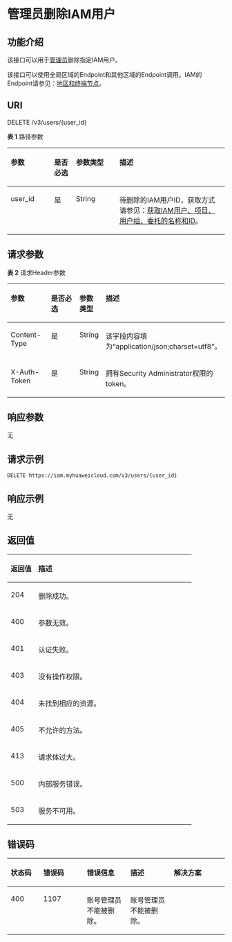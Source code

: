 # 管理员删除IAM用户<a name="zh-cn_topic_0057845630"></a>

## 功能介绍<a name="zh-cn_topic_0221482480_section134281915113213"></a>

该接口可以用于[管理员](https://support.huaweicloud.com/usermanual-iam/zh-cn_topic_0079496985.html)删除指定IAM用户。

该接口可以使用全局区域的Endpoint和其他区域的Endpoint调用。IAM的Endpoint请参见：[地区和终端节点](https://developer.huaweicloud.com/endpoint?IAM)。

## URI<a name="zh-cn_topic_0221482480_section164303153323"></a>

DELETE /v3/users/\{user\_id\}

**表 1**  路径参数

<a name="zh-cn_topic_0221482480_table1743371511326"></a>
<table><thead align="left"><tr id="zh-cn_topic_0221482480_row2043211517322"><th class="cellrowborder" valign="top" width="20%" id="mcps1.2.5.1.1"><p id="zh-cn_topic_0221482480_p84341715203215"><a name="zh-cn_topic_0221482480_p84341715203215"></a><a name="zh-cn_topic_0221482480_p84341715203215"></a>参数</p>
</th>
<th class="cellrowborder" valign="top" width="10%" id="mcps1.2.5.1.2"><p id="zh-cn_topic_0221482480_p19435615103214"><a name="zh-cn_topic_0221482480_p19435615103214"></a><a name="zh-cn_topic_0221482480_p19435615103214"></a>是否必选</p>
</th>
<th class="cellrowborder" valign="top" width="20%" id="mcps1.2.5.1.3"><p id="zh-cn_topic_0221482480_p44362156324"><a name="zh-cn_topic_0221482480_p44362156324"></a><a name="zh-cn_topic_0221482480_p44362156324"></a>参数类型</p>
</th>
<th class="cellrowborder" valign="top" width="50%" id="mcps1.2.5.1.4"><p id="zh-cn_topic_0221482480_p043691523212"><a name="zh-cn_topic_0221482480_p043691523212"></a><a name="zh-cn_topic_0221482480_p043691523212"></a>描述</p>
</th>
</tr>
</thead>
<tbody><tr id="zh-cn_topic_0221482480_row4433171553211"><td class="cellrowborder" valign="top" width="20%" headers="mcps1.2.5.1.1 "><p id="zh-cn_topic_0221482480_p0437101523210"><a name="zh-cn_topic_0221482480_p0437101523210"></a><a name="zh-cn_topic_0221482480_p0437101523210"></a>user_id</p>
</td>
<td class="cellrowborder" valign="top" width="10%" headers="mcps1.2.5.1.2 "><p id="zh-cn_topic_0221482480_p154381215123210"><a name="zh-cn_topic_0221482480_p154381215123210"></a><a name="zh-cn_topic_0221482480_p154381215123210"></a>是</p>
</td>
<td class="cellrowborder" valign="top" width="20%" headers="mcps1.2.5.1.3 "><p id="zh-cn_topic_0221482480_p543971510323"><a name="zh-cn_topic_0221482480_p543971510323"></a><a name="zh-cn_topic_0221482480_p543971510323"></a>String</p>
</td>
<td class="cellrowborder" valign="top" width="50%" headers="mcps1.2.5.1.4 "><p id="zh-cn_topic_0221482480_p543911518325"><a name="zh-cn_topic_0221482480_p543911518325"></a><a name="zh-cn_topic_0221482480_p543911518325"></a>待删除的IAM用户ID，获取方式请参见：<a href="获取IAM用户-项目-用户组-委托的名称和ID.md">获取IAM用户、项目、用户组、委托的名称和ID</a>。</p>
</td>
</tr>
</tbody>
</table>

## 请求参数<a name="zh-cn_topic_0221482480_section74401515103212"></a>

**表 2**  请求Header参数

<a name="zh-cn_topic_0221482480_HeaderParameter"></a>
<table><thead align="left"><tr id="zh-cn_topic_0221482480_row944191513215"><th class="cellrowborder" valign="top" width="20%" id="mcps1.2.5.1.1"><p id="zh-cn_topic_0221482480_p13443201515323"><a name="zh-cn_topic_0221482480_p13443201515323"></a><a name="zh-cn_topic_0221482480_p13443201515323"></a>参数</p>
</th>
<th class="cellrowborder" valign="top" width="20%" id="mcps1.2.5.1.2"><p id="zh-cn_topic_0221482480_p14443515183218"><a name="zh-cn_topic_0221482480_p14443515183218"></a><a name="zh-cn_topic_0221482480_p14443515183218"></a>是否必选</p>
</th>
<th class="cellrowborder" valign="top" width="10%" id="mcps1.2.5.1.3"><p id="zh-cn_topic_0221482480_p104441159323"><a name="zh-cn_topic_0221482480_p104441159323"></a><a name="zh-cn_topic_0221482480_p104441159323"></a>参数类型</p>
</th>
<th class="cellrowborder" valign="top" width="50%" id="mcps1.2.5.1.4"><p id="zh-cn_topic_0221482480_p8445151520325"><a name="zh-cn_topic_0221482480_p8445151520325"></a><a name="zh-cn_topic_0221482480_p8445151520325"></a>描述</p>
</th>
</tr>
</thead>
<tbody><tr id="zh-cn_topic_0221482480_row444281563210"><td class="cellrowborder" valign="top" width="20%" headers="mcps1.2.5.1.1 "><p id="zh-cn_topic_0221482480_p15446121514320"><a name="zh-cn_topic_0221482480_p15446121514320"></a><a name="zh-cn_topic_0221482480_p15446121514320"></a>Content-Type</p>
</td>
<td class="cellrowborder" valign="top" width="20%" headers="mcps1.2.5.1.2 "><p id="zh-cn_topic_0221482480_p5446111593212"><a name="zh-cn_topic_0221482480_p5446111593212"></a><a name="zh-cn_topic_0221482480_p5446111593212"></a>是</p>
</td>
<td class="cellrowborder" valign="top" width="10%" headers="mcps1.2.5.1.3 "><p id="zh-cn_topic_0221482480_p20447715193212"><a name="zh-cn_topic_0221482480_p20447715193212"></a><a name="zh-cn_topic_0221482480_p20447715193212"></a>String</p>
</td>
<td class="cellrowborder" valign="top" width="50%" headers="mcps1.2.5.1.4 "><p id="zh-cn_topic_0221482480_p1744871511328"><a name="zh-cn_topic_0221482480_p1744871511328"></a><a name="zh-cn_topic_0221482480_p1744871511328"></a>该字段内容填为“application/json;charset=utf8”。</p>
</td>
</tr>
<tr id="zh-cn_topic_0221482480_row5442141510324"><td class="cellrowborder" valign="top" width="20%" headers="mcps1.2.5.1.1 "><p id="zh-cn_topic_0221482480_p6449171543214"><a name="zh-cn_topic_0221482480_p6449171543214"></a><a name="zh-cn_topic_0221482480_p6449171543214"></a>X-Auth-Token</p>
</td>
<td class="cellrowborder" valign="top" width="20%" headers="mcps1.2.5.1.2 "><p id="zh-cn_topic_0221482480_p11449915173212"><a name="zh-cn_topic_0221482480_p11449915173212"></a><a name="zh-cn_topic_0221482480_p11449915173212"></a>是</p>
</td>
<td class="cellrowborder" valign="top" width="10%" headers="mcps1.2.5.1.3 "><p id="zh-cn_topic_0221482480_p6450111514322"><a name="zh-cn_topic_0221482480_p6450111514322"></a><a name="zh-cn_topic_0221482480_p6450111514322"></a>String</p>
</td>
<td class="cellrowborder" valign="top" width="50%" headers="mcps1.2.5.1.4 "><p id="zh-cn_topic_0221482480_p945151523214"><a name="zh-cn_topic_0221482480_p945151523214"></a><a name="zh-cn_topic_0221482480_p945151523214"></a>拥有Security Administrator权限的token。</p>
</td>
</tr>
</tbody>
</table>

## 响应参数<a name="zh-cn_topic_0221482480_section19451181523214"></a>

无

## 请求示例<a name="zh-cn_topic_0221482480_section445231517326"></a>

```
DELETE https://iam.myhuaweicloud.com/v3/users/{user_id}
```

## 响应示例<a name="zh-cn_topic_0221482480_section54551115163219"></a>

无

## 返回值<a name="zh-cn_topic_0221482480_section545641517327"></a>

<a name="zh-cn_topic_0221482480_table2449"></a>
<table><thead align="left"><tr id="zh-cn_topic_0221482480_row16458151523214"><th class="cellrowborder" valign="top" width="15%" id="mcps1.1.3.1.1"><p id="zh-cn_topic_0221482480_p204591715193213"><a name="zh-cn_topic_0221482480_p204591715193213"></a><a name="zh-cn_topic_0221482480_p204591715193213"></a>返回值</p>
</th>
<th class="cellrowborder" valign="top" width="85%" id="mcps1.1.3.1.2"><p id="zh-cn_topic_0221482480_p14601157327"><a name="zh-cn_topic_0221482480_p14601157327"></a><a name="zh-cn_topic_0221482480_p14601157327"></a>描述</p>
</th>
</tr>
</thead>
<tbody><tr id="zh-cn_topic_0221482480_row2458415183214"><td class="cellrowborder" valign="top" width="15%" headers="mcps1.1.3.1.1 "><p id="zh-cn_topic_0221482480_p12460151543216"><a name="zh-cn_topic_0221482480_p12460151543216"></a><a name="zh-cn_topic_0221482480_p12460151543216"></a>204</p>
</td>
<td class="cellrowborder" valign="top" width="85%" headers="mcps1.1.3.1.2 "><p id="zh-cn_topic_0221482480_p194617155321"><a name="zh-cn_topic_0221482480_p194617155321"></a><a name="zh-cn_topic_0221482480_p194617155321"></a>删除成功。</p>
</td>
</tr>
<tr id="zh-cn_topic_0221482480_row1458715173214"><td class="cellrowborder" valign="top" width="15%" headers="mcps1.1.3.1.1 "><p id="zh-cn_topic_0221482480_p1246241516324"><a name="zh-cn_topic_0221482480_p1246241516324"></a><a name="zh-cn_topic_0221482480_p1246241516324"></a>400</p>
</td>
<td class="cellrowborder" valign="top" width="85%" headers="mcps1.1.3.1.2 "><p id="zh-cn_topic_0221482480_p204622159325"><a name="zh-cn_topic_0221482480_p204622159325"></a><a name="zh-cn_topic_0221482480_p204622159325"></a>参数无效。</p>
</td>
</tr>
<tr id="zh-cn_topic_0221482480_row1145831515325"><td class="cellrowborder" valign="top" width="15%" headers="mcps1.1.3.1.1 "><p id="zh-cn_topic_0221482480_p5463181523219"><a name="zh-cn_topic_0221482480_p5463181523219"></a><a name="zh-cn_topic_0221482480_p5463181523219"></a>401</p>
</td>
<td class="cellrowborder" valign="top" width="85%" headers="mcps1.1.3.1.2 "><p id="zh-cn_topic_0221482480_p64645155323"><a name="zh-cn_topic_0221482480_p64645155323"></a><a name="zh-cn_topic_0221482480_p64645155323"></a>认证失败。</p>
</td>
</tr>
<tr id="zh-cn_topic_0221482480_row4458101517320"><td class="cellrowborder" valign="top" width="15%" headers="mcps1.1.3.1.1 "><p id="zh-cn_topic_0221482480_p54656153324"><a name="zh-cn_topic_0221482480_p54656153324"></a><a name="zh-cn_topic_0221482480_p54656153324"></a>403</p>
</td>
<td class="cellrowborder" valign="top" width="85%" headers="mcps1.1.3.1.2 "><p id="zh-cn_topic_0221482480_p34664150322"><a name="zh-cn_topic_0221482480_p34664150322"></a><a name="zh-cn_topic_0221482480_p34664150322"></a>没有操作权限。</p>
</td>
</tr>
<tr id="zh-cn_topic_0221482480_row1145819151326"><td class="cellrowborder" valign="top" width="15%" headers="mcps1.1.3.1.1 "><p id="zh-cn_topic_0221482480_p4467191563217"><a name="zh-cn_topic_0221482480_p4467191563217"></a><a name="zh-cn_topic_0221482480_p4467191563217"></a>404</p>
</td>
<td class="cellrowborder" valign="top" width="85%" headers="mcps1.1.3.1.2 "><p id="zh-cn_topic_0221482480_p20468615123220"><a name="zh-cn_topic_0221482480_p20468615123220"></a><a name="zh-cn_topic_0221482480_p20468615123220"></a>未找到相应的资源。</p>
</td>
</tr>
<tr id="zh-cn_topic_0221482480_row1945814158324"><td class="cellrowborder" valign="top" width="15%" headers="mcps1.1.3.1.1 "><p id="zh-cn_topic_0221482480_p2468151514327"><a name="zh-cn_topic_0221482480_p2468151514327"></a><a name="zh-cn_topic_0221482480_p2468151514327"></a>405</p>
</td>
<td class="cellrowborder" valign="top" width="85%" headers="mcps1.1.3.1.2 "><p id="zh-cn_topic_0221482480_p646991543213"><a name="zh-cn_topic_0221482480_p646991543213"></a><a name="zh-cn_topic_0221482480_p646991543213"></a>不允许的方法。</p>
</td>
</tr>
<tr id="zh-cn_topic_0221482480_row144586156321"><td class="cellrowborder" valign="top" width="15%" headers="mcps1.1.3.1.1 "><p id="zh-cn_topic_0221482480_p13470111553216"><a name="zh-cn_topic_0221482480_p13470111553216"></a><a name="zh-cn_topic_0221482480_p13470111553216"></a>413</p>
</td>
<td class="cellrowborder" valign="top" width="85%" headers="mcps1.1.3.1.2 "><p id="zh-cn_topic_0221482480_p1447013156324"><a name="zh-cn_topic_0221482480_p1447013156324"></a><a name="zh-cn_topic_0221482480_p1447013156324"></a>请求体过大。</p>
</td>
</tr>
<tr id="zh-cn_topic_0221482480_row1945821518322"><td class="cellrowborder" valign="top" width="15%" headers="mcps1.1.3.1.1 "><p id="zh-cn_topic_0221482480_p44711615193211"><a name="zh-cn_topic_0221482480_p44711615193211"></a><a name="zh-cn_topic_0221482480_p44711615193211"></a>500</p>
</td>
<td class="cellrowborder" valign="top" width="85%" headers="mcps1.1.3.1.2 "><p id="zh-cn_topic_0221482480_p2047201510321"><a name="zh-cn_topic_0221482480_p2047201510321"></a><a name="zh-cn_topic_0221482480_p2047201510321"></a>内部服务错误。</p>
</td>
</tr>
<tr id="zh-cn_topic_0221482480_row945818157323"><td class="cellrowborder" valign="top" width="15%" headers="mcps1.1.3.1.1 "><p id="zh-cn_topic_0221482480_p104722154323"><a name="zh-cn_topic_0221482480_p104722154323"></a><a name="zh-cn_topic_0221482480_p104722154323"></a>503</p>
</td>
<td class="cellrowborder" valign="top" width="85%" headers="mcps1.1.3.1.2 "><p id="zh-cn_topic_0221482480_p44736156323"><a name="zh-cn_topic_0221482480_p44736156323"></a><a name="zh-cn_topic_0221482480_p44736156323"></a>服务不可用。</p>
</td>
</tr>
</tbody>
</table>

## 错误码<a name="zh-cn_topic_0221482480_section1647481563212"></a>

<a name="zh-cn_topic_0221482480_table2450"></a>
<table><thead align="left"><tr id="zh-cn_topic_0221482480_row1247581573215"><th class="cellrowborder" valign="top" width="15%" id="mcps1.1.6.1.1"><p id="zh-cn_topic_0221482480_p1947611533216"><a name="zh-cn_topic_0221482480_p1947611533216"></a><a name="zh-cn_topic_0221482480_p1947611533216"></a>状态码</p>
</th>
<th class="cellrowborder" valign="top" width="20%" id="mcps1.1.6.1.2"><p id="zh-cn_topic_0221482480_p347671563210"><a name="zh-cn_topic_0221482480_p347671563210"></a><a name="zh-cn_topic_0221482480_p347671563210"></a>错误码</p>
</th>
<th class="cellrowborder" valign="top" width="20%" id="mcps1.1.6.1.3"><p id="zh-cn_topic_0221482480_p1477101513329"><a name="zh-cn_topic_0221482480_p1477101513329"></a><a name="zh-cn_topic_0221482480_p1477101513329"></a>错误信息</p>
</th>
<th class="cellrowborder" valign="top" width="20%" id="mcps1.1.6.1.4"><p id="zh-cn_topic_0221482480_p13478815153218"><a name="zh-cn_topic_0221482480_p13478815153218"></a><a name="zh-cn_topic_0221482480_p13478815153218"></a>描述</p>
</th>
<th class="cellrowborder" valign="top" width="25%" id="mcps1.1.6.1.5"><p id="zh-cn_topic_0221482480_p18479615183218"><a name="zh-cn_topic_0221482480_p18479615183218"></a><a name="zh-cn_topic_0221482480_p18479615183218"></a>解决方案</p>
</th>
</tr>
</thead>
<tbody><tr id="zh-cn_topic_0221482480_row34751415183214"><td class="cellrowborder" valign="top" width="15%" headers="mcps1.1.6.1.1 "><p id="zh-cn_topic_0221482480_p17480141513215"><a name="zh-cn_topic_0221482480_p17480141513215"></a><a name="zh-cn_topic_0221482480_p17480141513215"></a>400</p>
</td>
<td class="cellrowborder" valign="top" width="20%" headers="mcps1.1.6.1.2 "><p id="zh-cn_topic_0221482480_p34811015153216"><a name="zh-cn_topic_0221482480_p34811015153216"></a><a name="zh-cn_topic_0221482480_p34811015153216"></a>1107</p>
</td>
<td class="cellrowborder" valign="top" width="20%" headers="mcps1.1.6.1.3 "><p id="zh-cn_topic_0221482480_p7482181593212"><a name="zh-cn_topic_0221482480_p7482181593212"></a><a name="zh-cn_topic_0221482480_p7482181593212"></a>账号管理员不能被删除。</p>
</td>
<td class="cellrowborder" valign="top" width="20%" headers="mcps1.1.6.1.4 "><p id="zh-cn_topic_0221482480_p84839158321"><a name="zh-cn_topic_0221482480_p84839158321"></a><a name="zh-cn_topic_0221482480_p84839158321"></a>账号管理员不能被删除。</p>
</td>
<td class="cellrowborder" valign="top" width="25%" headers="mcps1.1.6.1.5 ">&nbsp;&nbsp;</td>
</tr>
</tbody>
</table>

